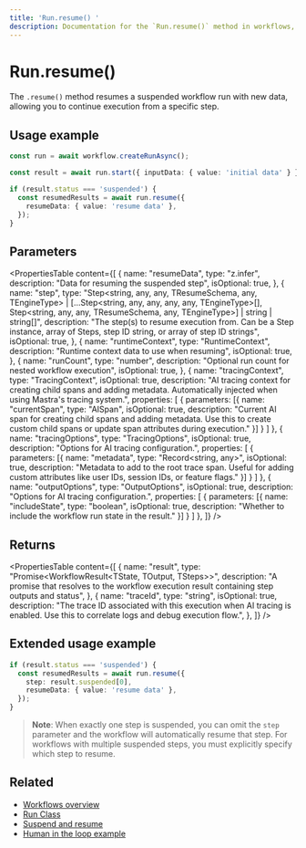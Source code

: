 ```yaml
---
title: 'Run.resume() '
description: Documentation for the `Run.resume()` method in workflows, which resumes a suspended workflow run with new data.
---
```


# Run.resume()

The `.resume()` method resumes a suspended workflow run with new data, allowing you to continue execution from a specific step.

## Usage example

```typescript showLineNumbers copy
const run = await workflow.createRunAsync();

const result = await run.start({ inputData: { value: 'initial data' } });

if (result.status === 'suspended') {
  const resumedResults = await run.resume({
    resumeData: { value: 'resume data' },
  });
}
```

## Parameters

<PropertiesTable
content={[
{
name: "resumeData",
type: "z.infer<TResumeSchema>",
description: "Data for resuming the suspended step",
isOptional: true,
},
{
name: "step",
type: "Step<string, any, any, TResumeSchema, any, TEngineType> | [...Step<string, any, any, any, any, TEngineType>[], Step<string, any, any, TResumeSchema, any, TEngineType>] | string | string[]",
description: "The step(s) to resume execution from. Can be a Step instance, array of Steps, step ID string, or array of step ID strings",
isOptional: true,
},
{
name: "runtimeContext",
type: "RuntimeContext",
description: "Runtime context data to use when resuming",
isOptional: true,
},
{
name: "runCount",
type: "number",
description: "Optional run count for nested workflow execution",
isOptional: true,
},
{
name: "tracingContext",
type: "TracingContext",
isOptional: true,
description: "AI tracing context for creating child spans and adding metadata. Automatically injected when using Mastra's tracing system.",
properties: [
{
parameters: [{
name: "currentSpan",
type: "AISpan",
isOptional: true,
description: "Current AI span for creating child spans and adding metadata. Use this to create custom child spans or update span attributes during execution."
}]
}
]
},
{
name: "tracingOptions",
type: "TracingOptions",
isOptional: true,
description: "Options for AI tracing configuration.",
properties: [
{
parameters: [{
name: "metadata",
type: "Record<string, any>",
isOptional: true,
description: "Metadata to add to the root trace span. Useful for adding custom attributes like user IDs, session IDs, or feature flags."
}]
}
]
},
{
name: "outputOptions",
type: "OutputOptions",
isOptional: true,
description: "Options for AI tracing configuration.",
properties: [
{
parameters: [{
name: "includeState",
type: "boolean",
isOptional: true,
description: "Whether to include the workflow run state in the result."
}]
}
]
},
]}
/>

## Returns

<PropertiesTable
content={[
{
name: "result",
type: "Promise<WorkflowResult<TState, TOutput, TSteps>>",
description: "A promise that resolves to the workflow execution result containing step outputs and status",
},
{
name: "traceId",
type: "string",
isOptional: true,
description: "The trace ID associated with this execution when AI tracing is enabled. Use this to correlate logs and debug execution flow.",
},
]}
/>

## Extended usage example

```typescript showLineNumbers copy
if (result.status === 'suspended') {
  const resumedResults = await run.resume({
    step: result.suspended[0],
    resumeData: { value: 'resume data' },
  });
}
```

> **Note**: When exactly one step is suspended, you can omit the `step` parameter and the workflow will automatically resume that step. For workflows with multiple suspended steps, you must explicitly specify which step to resume.

## Related

- [Workflows overview](/docs/workflows/overview)
- [Run Class](../run)
- [Suspend and resume](/docs/workflows/suspend-and-resume)
- [Human in the loop example](/docs/examples/workflows/human-in-the-loop)

